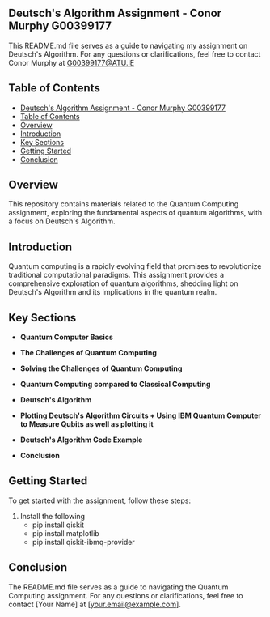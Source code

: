 ## Deutsch's Algorithm Assignment - Conor Murphy G00399177

This README.md file serves as a guide to navigating my assignment on Deutsch's Algorithm. For any questions or clarifications, feel free to contact Conor Murphy at G00399177@ATU.IE 

## Table of Contents
- [Deutsch's Algorithm Assignment - Conor Murphy G00399177](#deutschs-algorithm-assignment---conor-murphy-g00399177)
- [Table of Contents](#table-of-contents)
- [Overview](#overview)
- [Introduction](#introduction)
- [Key Sections](#key-sections)
- [Getting Started](#getting-started)
- [Conclusion](#conclusion)

## Overview

This repository contains materials related to the Quantum Computing assignment, exploring the fundamental aspects of quantum algorithms, with a focus on Deutsch's Algorithm.

## Introduction

Quantum computing is a rapidly evolving field that promises to revolutionize traditional computational paradigms. This assignment provides a comprehensive exploration of quantum algorithms, shedding light on Deutsch's Algorithm and its implications in the quantum realm.

## Key Sections

- **Quantum Computer Basics**

- **The Challenges of Quantum Computing**

- **Solving the Challenges of Quantum Computing**
  
- **Quantum Computing compared to Classical Computing**

- **Deutsch's Algorithm**

- **Plotting Deutsch's Algorithm Circuits + Using IBM Quantum Computer to Measure Qubits as well as plotting it**

- **Deutsch's Algorithm Code Example**

- **Conclusion**
  

## Getting Started

To get started with the assignment, follow these steps:

1. Install the following
    - pip install qiskit
    - pip install matplotlib
    - pip install qiskit-ibmq-provider


## Conclusion

The README.md file serves as a guide to navigating the Quantum Computing assignment. For any questions or clarifications, feel free to contact [Your Name] at [your.email@example.com].

